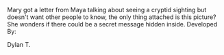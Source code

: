 Mary got a letter from Maya talking about seeing a cryptid sighting but doesn't want other people to know, the only thing attached is this picture? She wonders if there could be a secret message hidden inside.
Developed By:

Dylan T.
